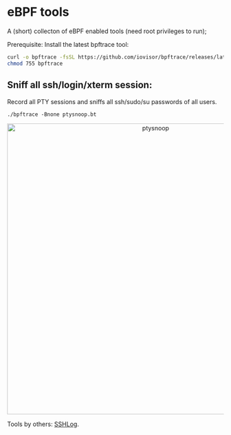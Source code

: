 # eBPF tools

A (short) collecton of eBPF enabled tools (need root privileges to run);

Prerequisite: Install the latest bpftrace tool:
```sh
curl -o bpftrace -fsSL https://github.com/iovisor/bpftrace/releases/latest/download/bpftrace
chmod 755 bpftrace
```

## Sniff all ssh/login/xterm session:

Record all PTY sessions and sniffs all ssh/sudo/su passwords of all users.

```
./bpftrace -Bnone ptysnoop.bt
```
<p align="center">
<img width="675" alt="ptysnoop" src="https://github.com/hackerschoice/bpfhacks/assets/5938498/de068ae5-9cea-44fc-83a6-56e4d37dee93">
</p>

Tools by others: [SSHLog](https://ebpf.io/applications/#sshlog).
